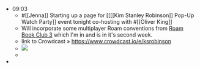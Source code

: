 - 09:03 
    - #[[Jenna]] Starting up a page for [[[[Kim Stanley Robinson]] Pop-Up Watch Party]] event tonight co-hosting with #[[Oliver King]]
    - Will incorporate some multiplayer Roam conventions from [Roam Book Club 3](https://roamresearch.com/#/app/RBC3-The-Culture-Code) which I'm in and is in it's second week.
    - link to Crowdcast » https://www.crowdcast.io/e/ksrobinson
    - ![](https://crowdcast-prod.imgix.net/-M54FWhNE14gQZh74iJm/event-cover-4245?w=800)
    - 
-  
